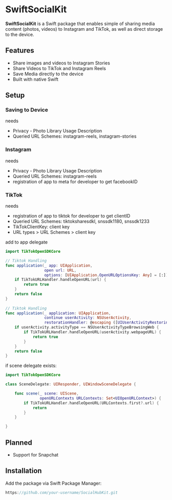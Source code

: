 # SwiftSocialKit

**SwiftSocialKit** is a Swift package that enables simple of sharing media content (photos, videos) to Instagram and TikTok, as well as direct storage to the device.

## Features

- Share images and videos to Instagram Stories
- Share Videos to TikTok and Instagram Reels
- Save Media directly to the device
- Built with native Swift

## Setup

### Saving to Device

needs 
- Privacy - Photo Library Usage Description
- Queried URL Schemes: instagram-reels, instagram-stories

### Instagram

needs 
- Privacy - Photo Library Usage Description
- Queried URL Schemes: instagram-reels
- registration of app to meta for developer to get facebookID

### TikTok

needs
- registration of app to tiktok for developer to get clientID
- Queried URL Schemes: tiktoksharesdkl, snssdk1180, snssdk1233
- TikTokClientKey: client key
- URL types > URL Schemes > client key

add to app delegate
```swift
import TikTokOpenSDKCore

// Tiktok Handling
func application(_ app: UIApplication,
                 open url: URL,
                 options: [UIApplication.OpenURLOptionsKey: Any] = [:]) -> Bool {
    if TikTokURLHandler.handleOpenURL(url) {
        return true
    }
    return false
}
    
// Tiktok Handling
func application(_ application: UIApplication,
                 continue userActivity: NSUserActivity,
                 restorationHandler: @escaping ([UIUserActivityRestoring]?) -> Void) -> Bool {
    if userActivity.activityType == NSUserActivityTypeBrowsingWeb {
        if TikTokURLHandler.handleOpenURL(userActivity.webpageURL) {
            return true
        }
    }
    return false
}
```

if scene delegate exists:
```swift
import TikTokOpenSDKCore

class SceneDelegate: UIResponder, UIWindowSceneDelegate {

    func scene(_ scene: UIScene, 
               openURLContexts URLContexts: Set<UIOpenURLContext>) {
        if TikTokURLHandler.handleOpenURL(URLContexts.first?.url) {
            return
        }
    }

}
```

## Planned

- Support for Snapchat

## Installation

Add the package via Swift Package Manager:
```swift
https://github.com/your-username/SocialHubKit.git
```
